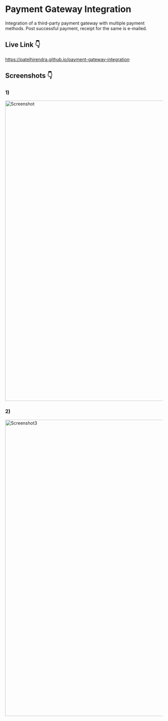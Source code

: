 # Payment Gateway Integration
Integration of a third-party payment gateway with multiple payment methods. Post successful payment, receipt for the same is e-mailed.


## Live Link 👇
https://patelhirendra.github.io/payment-gateway-integration


## Screenshots 👇


### 1)
<img width="960" alt="Screenshot" src="https://github.com/hi5hirendra/payment-gateway-integration/assets/68419952/76b1639e-8d01-4e2d-bfda-b2ceaa5caaa1">


### 2)
<img width="947" alt="Screenshot3" src="https://github.com/hi5hirendra/payment-gateway-integration/assets/68419952/401ae2f6-b566-4966-ab39-c51f10d2dcf8">


